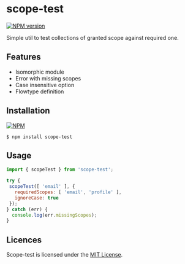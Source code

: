 
# scope-test

[![NPM version][npm-status-image]][npm]

Simple util to test collections of granted scope against required one.

## Features

* Isomorphic module
* Error with missing scopes
* Case insensitive option
* Flowtype definition

## Installation

[![NPM][npm-install-image]][npm]

```
$ npm install scope-test
```

## Usage

```javascript
import { scopeTest } from 'scope-test';

try {
 scopeTest([ 'email' ], {
   requiredScopes: [ 'email', 'profile' ],
   ignoreCase: true
 }); 
} catch (err) {
  console.log(err.missingScopes);
}
```

## Licences

Scope-test is licensed under the [MIT License][licence].

[licence]: LICENSE
[npm]: https://nodei.co/npm/scope-test/
[npm-install-image]: https://nodei.co/npm/scope-test.png?downloads=true
[npm-status-image]: https://img.shields.io/npm/v/scope-test.svg
